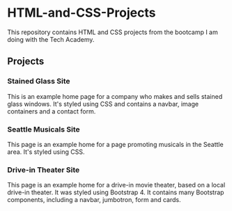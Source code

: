 # HTML-and-CSS-Projects
This repository contains HTML and CSS projects from the bootcamp I am doing with the Tech Academy.

## Projects

### Stained Glass Site

This is an example home page for a company who makes and sells stained glass windows. It's styled using CSS and contains a navbar, image containers and a contact form.

### Seattle Musicals Site

This page is an example home for a page promoting musicals in the Seattle area. It's styled using CSS. 

### Drive-in Theater Site

This page is an example home for a drive-in movie theater, based on a local drive-in theater. It was styled using Bootstrap 4. It contains many Bootstrap components, including a navbar, jumbotron, form and cards.
